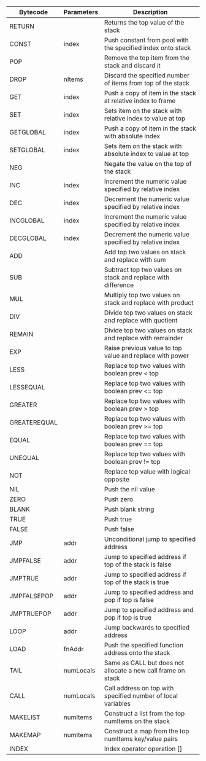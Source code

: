 | Bytecode     | Parameters | Description                                                  |
|--------------|------------|--------------------------------------------------------------|
| RETURN       |            | Returns the top value of the stack                           |
| CONST        | index      | Push constant from pool with the specified index onto stack  |
| POP          |            | Remove the top item from the stack and discard it            |
| DROP         | nItems     | Discard the specified number of items from top of the stack  |
| GET          | index      | Push a copy of item in the stack at relative index to frame  |
| SET          | index      | Sets item on the stack with relative index to value at top   |
| GETGLOBAL    | index      | Push a copy of item in the stack with absolute index         |
| SETGLOBAL    | index      | Sets item on the stack with absolute index to value at top   |
| NEG          |            | Negate the value on the top of the stack                     |
| INC          | index      | Increment the numeric value specified by relative index      |
| DEC          | index      | Decrement the numeric value specified by relative index      |
| INCGLOBAL    | index      | Increment the numeric value specified by relative index      |
| DECGLOBAL    | index      | Decrement the numeric value specified by relative index      |
| ADD          |            | Add top two values on stack and replace with sum             |
| SUB          |            | Subtract top two values on stack and replace with difference |
| MUL          |            | Multiply top two values on stack and replace with product    |
| DIV          |            | Divide top two values on stack and replace with quotient     |
| REMAIN       |            | Divide top two values on stack and replace with remainder    |
| EXP          |            | Raise previous value to top value and replace with power     |
| LESS         |            | Replace top two values with boolean prev < top               |
| LESSEQUAL    |            | Replace top two values with boolean prev <= top              |
| GREATER      |            | Replace top two values with boolean prev > top               |
| GREATEREQUAL |            | Replace top two values with boolean prev >= top              |
| EQUAL        |            | Replace top two values with boolean prev == top              |
| UNEQUAL      |            | Replace top two values with boolean prev != top              |
| NOT          |            | Replace top value with logical opposite                      |
| NIL          |            | Push the nil value                                           |
| ZERO         |            | Push zero                                                    |
| BLANK        |            | Push blank string                                            |
| TRUE         |            | Push true                                                    |
| FALSE        |            | Push false                                                   |
| JMP          | addr       | Unconditional jump to specified address                      |
| JMPFALSE     | addr       | Jump to specified address if top of the stack is false       |
| JMPTRUE      | addr       | Jump to specified address if top of the stack is true        |
| JMPFALSEPOP  | addr       | Jump to specified address and pop if top is false            |
| JMPTRUEPOP   | addr       | Jump to specified address and pop if top is true             |
| LOOP         | addr       | Jump backwards to specified address                          |
| LOAD         | fnAddr     | Push the specified function address onto the stack           |
| TAIL         | numLocals  | Same as CALL but does not allocate a new call frame on stack |
| CALL         | numLocals  | Call address on top with specified number of local variables |
| MAKELIST     | numItems   | Construct a list from the top numItems on the stack          |
| MAKEMAP      | numItems   | Construct a map from the top numItems key/value pairs        |
| INDEX        |            | Index operator operation []                                  |